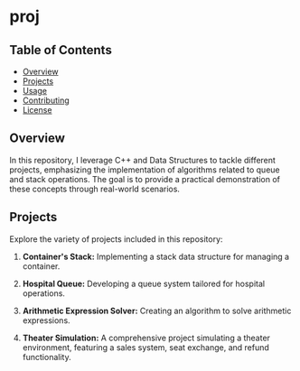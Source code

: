 # proj
## Table of Contents

- [Overview](#overview)
- [Projects](#projects)
- [Usage](#usage)
- [Contributing](#contributing)
- [License](#license)

## Overview

In this repository, I leverage C++ and Data Structures to tackle different projects, emphasizing the implementation of algorithms related to queue and stack operations. The goal is to provide a practical demonstration of these concepts through real-world scenarios.

## Projects

Explore the variety of projects included in this repository:

1. **Container's Stack:** Implementing a stack data structure for managing a container.

2. **Hospital Queue:** Developing a queue system tailored for hospital operations.

3. **Arithmetic Expression Solver:** Creating an algorithm to solve arithmetic expressions.

4. **Theater Simulation:** A comprehensive project simulating a theater environment, featuring a sales system, seat exchange, and refund functionality.

